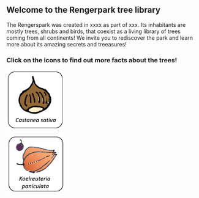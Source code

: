 ## Welcome to the Rengerpark tree library
The Rengerspark was created in xxxx as part of xxx. Its inhabitants are mostly trees, shrubs and birds, that coexist as a living library of trees coming from all continents! We invite you to rediscover the park and learn more about its amazing secrets and treeasures!

### Click on the icons to find out more facts about the trees! 

[![Castanea](https://raw.githubusercontent.com/carolxgl/TreeLibrary/gh-pages/images/cassat_icon.png)](https://carolxgl.github.io/TreeLibrary/CastaneaSativa.html)

[![Koeulteria](https://raw.githubusercontent.com/carolxgl/TreeLibrary/gh-pages/images/Koepan_icon.png)](https://carolxgl.github.io/TreeLibrary/KoeulteriaPaniculata.html)
